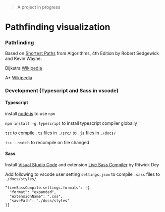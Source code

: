 > A project in progress

# Pathfinding visualization

### Pathfinding

Based on [Shortest Paths](https://algs4.cs.princeton.edu/44sp/) from Algorithms, 4th Edition by Robert Sedgewick and Kevin Wayne.

Dijkstra [Wikipedia](https://en.wikipedia.org/wiki/Dijkstra%27s_algorithm)

A* [Wikipedia](https://en.wikipedia.org/wiki/A*_search_algorithm)

### Development (Typescript and Sass in vscode)

#### Typescript

install [node.js](https://nodejs.org/en/download/) to use `npm`

`npm install -g typescript` to install typescript compiler globally

`tsc` to compile `.ts` files in `./src/` to `.js` files in `./docs/`

`tsc --watch` to recompile on file changed

#### Sass

Install [Visual Studio Code](https://code.visualstudio.com/) and extension [Live Sass Compiler](https://github.com/ritwickdey/vscode-live-sass-compiler) by Ritwick Dey

Add following to vscode user setting `settings.json` to compile `.sass` files to `./docs/styles/`
```
"liveSassCompile.settings.formats": [{
  "format": "expanded",
  "extensionName": ".css",
  "savePath": "./docs/styles"
}]
```
